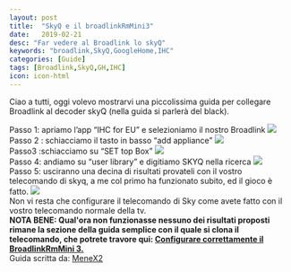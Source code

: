 ```yaml
---
layout: post
title:  "SkyQ e il broadlinkRmMini3"
date:   2019-02-21
desc: "Far vedere al Broadlink lo skyQ"
keywords: "broadlink,SkyQ,GoogleHome,IHC"
categories: [Guide]
tags: [Broadlink,SkyQ,GH,IHC]
icon: icon-html
---
```

Ciao a tutti, oggi volevo mostrarvi una piccolissima guida per collegare Broadlink al decoder skyQ (nella guida si parlerà del black). <br>

Passo 1: apriamo l’app “IHC for EU” e selezioniamo il nostro Broadlink
<img src="https://telegra.ph/file/79f86b9b5928ec8c2f714.png"> <br>
Passo 2 : schiacciamo il tasto in basso “add appliance”
<img src="https://telegra.ph/file/00bdd1002f920e4d50e9a.png"> <br>
Passo3 :schiacciamo su “SET top Box”
<img src="https://telegra.ph/file/95cfa714bc6ea124f0cd7.png"> <br>
Passo 4: andiamo su “user library” e digitiamo SKYQ nella ricerca
<img src="https://telegra.ph/file/0221c4e0111ded62adb84.png"> <br>
Passo 5: usciranno una decina di risultati provateli con il vostro telecomando di skyq, a me col primo ha funzionato subito, ed il gioco è fatto.
<img src="https://telegra.ph/file/1df391034970d17400c2a.png">
<br>
Non vi resta che configurare il telecomando di Sky come avete fatto con il vostro telecomando normale della tv. <br>
**NOTA BENE: Qual'ora non funzionasse nessuno dei risultati proposti rimane la sezione della guida semplice con il quale si clona il telecomando, che potrete travore qui: [Configurare correttamente il BroadlinkRmMini 3.](https://emix69.github.io/guide/2019/02/21/GuidaAllaConfigurazioneDelBroadlink.html)**  <br>
Guida scritta da: [MeneX2](https://t.me/menex2)
